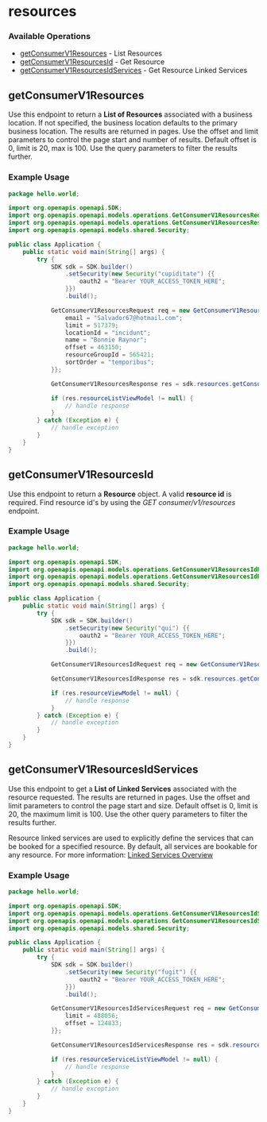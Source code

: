 # resources

### Available Operations

* [getConsumerV1Resources](#getconsumerv1resources) - List Resources
* [getConsumerV1ResourcesId](#getconsumerv1resourcesid) - Get Resource
* [getConsumerV1ResourcesIdServices](#getconsumerv1resourcesidservices) - Get Resource Linked Services

## getConsumerV1Resources

<p>Use this endpoint to return a <b>List of Resources</b> associated with a business location. If not specified, the business location defaults to the primary business location. The results are returned in pages. Use the offset and limit parameters to control the page start and number of results. Default offset is 0, limit is 20, max is 100. Use the query parameters to filter the results further.</p>

### Example Usage

```java
package hello.world;

import org.openapis.openapi.SDK;
import org.openapis.openapi.models.operations.GetConsumerV1ResourcesRequest;
import org.openapis.openapi.models.operations.GetConsumerV1ResourcesResponse;
import org.openapis.openapi.models.shared.Security;

public class Application {
    public static void main(String[] args) {
        try {
            SDK sdk = SDK.builder()
                .setSecurity(new Security("cupiditate") {{
                    oauth2 = "Bearer YOUR_ACCESS_TOKEN_HERE";
                }})
                .build();

            GetConsumerV1ResourcesRequest req = new GetConsumerV1ResourcesRequest() {{
                email = "Salvador67@hotmail.com";
                limit = 517379;
                locationId = "incidunt";
                name = "Bonnie Raynor";
                offset = 463150;
                resourceGroupId = 565421;
                sortOrder = "temporibus";
            }};            

            GetConsumerV1ResourcesResponse res = sdk.resources.getConsumerV1Resources(req);

            if (res.resourceListViewModel != null) {
                // handle response
            }
        } catch (Exception e) {
            // handle exception
        }
    }
}
```

## getConsumerV1ResourcesId

<p>Use this endpoint to return a <b>Resource</b> object. A valid <b>resource id</b> is required. Find resource id's by using the <i>GET consumer/v1/resources</i> endpoint. </p>

### Example Usage

```java
package hello.world;

import org.openapis.openapi.SDK;
import org.openapis.openapi.models.operations.GetConsumerV1ResourcesIdRequest;
import org.openapis.openapi.models.operations.GetConsumerV1ResourcesIdResponse;
import org.openapis.openapi.models.shared.Security;

public class Application {
    public static void main(String[] args) {
        try {
            SDK sdk = SDK.builder()
                .setSecurity(new Security("qui") {{
                    oauth2 = "Bearer YOUR_ACCESS_TOKEN_HERE";
                }})
                .build();

            GetConsumerV1ResourcesIdRequest req = new GetConsumerV1ResourcesIdRequest(204865);            

            GetConsumerV1ResourcesIdResponse res = sdk.resources.getConsumerV1ResourcesId(req);

            if (res.resourceViewModel != null) {
                // handle response
            }
        } catch (Exception e) {
            // handle exception
        }
    }
}
```

## getConsumerV1ResourcesIdServices

<p>Use this endpoint to get a <b>List of Linked Services</b> associated with the resource requested. The results are returned in pages. Use the offset and limit parameters to control the page start and size. Default offset is 0, limit is 20, the maximum limit is 100. Use the other query parameters to filter the results further.</p>
<p>Resource linked services are used to explicitly define the services that can be booked for a specified resource. By default, all services are bookable for any resource. For more information: <a href="https://docs.onsched.com/docs/linked-services">Linked Services Overview</a></p>

### Example Usage

```java
package hello.world;

import org.openapis.openapi.SDK;
import org.openapis.openapi.models.operations.GetConsumerV1ResourcesIdServicesRequest;
import org.openapis.openapi.models.operations.GetConsumerV1ResourcesIdServicesResponse;
import org.openapis.openapi.models.shared.Security;

public class Application {
    public static void main(String[] args) {
        try {
            SDK sdk = SDK.builder()
                .setSecurity(new Security("fugit") {{
                    oauth2 = "Bearer YOUR_ACCESS_TOKEN_HERE";
                }})
                .build();

            GetConsumerV1ResourcesIdServicesRequest req = new GetConsumerV1ResourcesIdServicesRequest(164959) {{
                limit = 488056;
                offset = 124833;
            }};            

            GetConsumerV1ResourcesIdServicesResponse res = sdk.resources.getConsumerV1ResourcesIdServices(req);

            if (res.resourceServiceListViewModel != null) {
                // handle response
            }
        } catch (Exception e) {
            // handle exception
        }
    }
}
```
